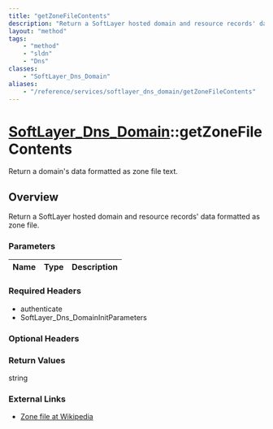 ```yaml
---
title: "getZoneFileContents"
description: "Return a SoftLayer hosted domain and resource records' data formatted as zone file."
layout: "method"
tags:
    - "method"
    - "sldn"
    - "Dns"
classes:
    - "SoftLayer_Dns_Domain"
aliases:
    - "/reference/services/softlayer_dns_domain/getZoneFileContents"
---
```

# [SoftLayer_Dns_Domain](/reference/services/SoftLayer_Dns_Domain)::getZoneFileContents

Return a domain's data formatted as zone file text.


## Overview 
Return a SoftLayer hosted domain and resource records' data formatted as zone file. 

### Parameters 
|Name | Type | Description |
| --- | --- | --- |


### Required Headers
* authenticate
* SoftLayer_Dns_DomainInitParameters

### Optional Headers

### Return Values
string

### External Links


* [Zone file at Wikipedia](http://en.wikipedia.org/wiki/Zone_file)


